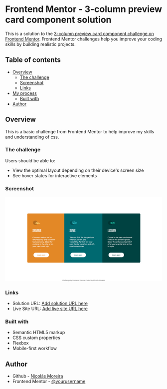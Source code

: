 # Frontend Mentor - 3-column preview card component solution

This is a solution to the [3-column preview card component challenge on Frontend Mentor](https://www.frontendmentor.io/challenges/3column-preview-card-component-pH92eAR2-). Frontend Mentor challenges help you improve your coding skills by building realistic projects. 

## Table of contents

- [Overview](#overview)
  - [The challenge](#the-challenge)
  - [Screenshot](#screenshot)
  - [Links](#links)
- [My process](#my-process)
  - [Built with](#built-with)
- [Author](#author)


## Overview
This is a basic challenge from Frontend Mentor to help improve my skills and understanding of css.

### The challenge

Users should be able to:

- View the optimal layout depending on their device's screen size
- See hover states for interactive elements

### Screenshot

![](./screenshot.png)


### Links

- Solution URL: [Add solution URL here](https://github.com/ichiklaus/fmentor-3-column)
- Live Site URL: [Add live site URL here](https://ichiklaus.github.io/fem-3-column/)


### Built with

- Semantic HTML5 markup
- CSS custom properties
- Flexbox
- Mobile-first workflow


## Author

- Github - [Nicolás Moreira](https://github.com/ichiklaus)
- Frontend Mentor - [@yourusername](https://www.frontendmentor.io/profile/ichiklaus)

